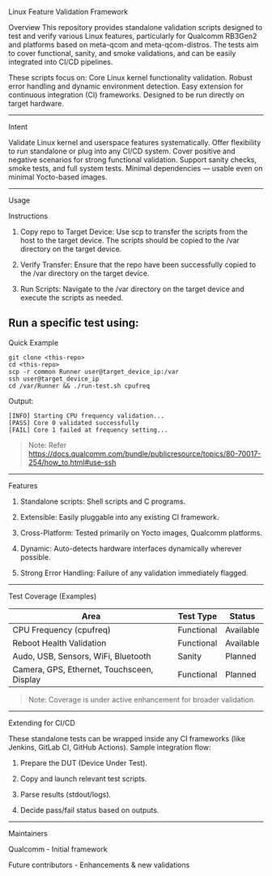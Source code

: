 Linux Feature Validation Framework

Overview
This repository provides standalone validation scripts designed to test and verify various Linux features, particularly for Qualcomm RB3Gen2 and platforms based on meta-qcom and meta-qcom-distros.
The tests aim to cover functional, sanity, and smoke validations, and can be easily integrated into CI/CD pipelines.

These scripts focus on:
Core Linux kernel functionality validation.
Robust error handling and dynamic environment detection.
Easy extension for continuous integration (CI) frameworks.
Designed to be run directly on target hardware.

---

Intent

Validate Linux kernel and userspace features systematically.
Offer flexibility to run standalone or plug into any CI/CD system.
Cover positive and negative scenarios for strong functional validation.
Support sanity checks, smoke tests, and full system tests.
Minimal dependencies — usable even on minimal Yocto-based images.

---
Usage

Instructions

1. Copy repo to Target Device: Use scp to transfer the scripts from the host to the target device. The scripts should be copied to the /var directory on the target device.

2. Verify Transfer: Ensure that the repo have been successfully copied to the /var directory on the target device.

3. Run Scripts: Navigate to the /var directory on the target device and execute the scripts as needed.

Run a specific test using:
---
Quick Example
```
git clone <this-repo>
cd <this-repo>
scp -r common Runner user@target_device_ip:/var
ssh user@target_device_ip 
cd /var/Runner && ./run-test.sh cpufreq
```
Output:
```
[INFO] Starting CPU frequency validation...
[PASS] Core 0 validated successfully
[FAIL] Core 1 failed at frequency setting...
```
> Note: Refer https://docs.qualcomm.com/bundle/publicresource/topics/80-70017-254/how_to.html#use-ssh
---
Features

1. Standalone scripts: Shell scripts and C programs.

2. Extensible: Easily pluggable into any existing CI framework.

3. Cross-Platform: Tested primarily on Yocto images, Qualcomm platforms.

4. Dynamic: Auto-detects hardware interfaces dynamically wherever possible.

5. Strong Error Handling: Failure of any validation immediately flagged.

---

Test Coverage (Examples)

| Area          | Test Type      | Status        |
|---------------|----------------|----------------
| CPU Frequency (cpufreq)  | Functional        | Available |
| Reboot Health Validation | Functional        | Available |
| Audo, USB, Sensors, WiFi, Bluetooth  | Sanity       | Planned |
| Camera, GPS, Ethernet, Touchsceen, Display  | Functional | Planned |

> Note: Coverage is under active enhancement for broader validation.

---

Extending for CI/CD

These standalone tests can be wrapped inside any CI frameworks (like Jenkins, GitLab CI, GitHub Actions).
Sample integration flow:

1. Prepare the DUT (Device Under Test).

2. Copy and launch relevant test scripts.

3. Parse results (stdout/logs).

4. Decide pass/fail status based on outputs.

---

Maintainers

Qualcomm - Initial framework

Future contributors - Enhancements & new validations
